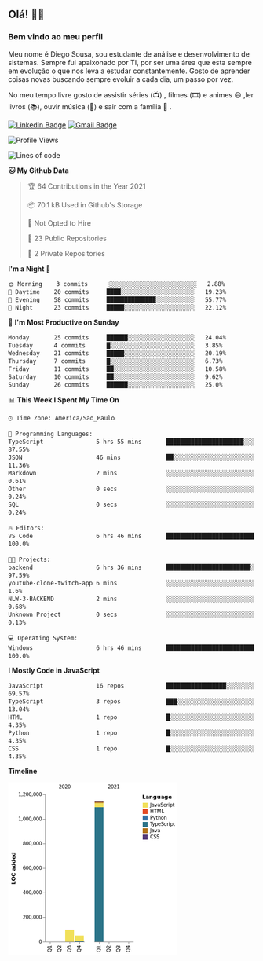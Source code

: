 ## Olá! 👋😁
### Bem vindo ao meu perfil 

Meu nome é Diego Sousa, sou estudante de análise e desenvolvimento de sistemas. Sempre fui apaixonado por TI, por ser uma área que esta sempre em evolução o que nos leva a estudar constantemente. Gosto de aprender coisas novas buscando sempre evoluir a cada dia, um passo por vez.

No meu tempo livre gosto de assistir séries (📺) , filmes (🎞️) e animes 😄 ,ler livros (📚), ouvir música (🎵) e sair com a família  👯 .


[![Linkedin Badge](https://img.shields.io/badge/-LinkedIn-blue?style=flat-square&logo=Linkedin&logoColor=white&link=https://www.linkedin.com/in/diego-sousa-dev)]( https://www.linkedin.com/in/diego-sousa-dev)
[![Gmail Badge](https://img.shields.io/badge/-Gmail-c14438?style=flat-square&logo=Gmail&logoColor=white&link=mailto:derickbenji2@gmail.com)](mailto:derickbenji2@gmail.com)


<!--START_SECTION:waka-->
![Profile Views](http://img.shields.io/badge/Profile%20Views-0-blue)

![Lines of code](https://img.shields.io/badge/From%20Hello%20World%20I%27ve%20Written-1.3%20million%20lines%20of%20code-blue)

**🐱 My Github Data** 

> 🏆 64 Contributions in the Year 2021
 > 
> 📦 70.1 kB Used in Github's Storage 
 > 
> 🚫 Not Opted to Hire
 > 
> 📜 23 Public Repositories 
 > 
> 🔑 2 Private Repositories  
 > 
**I'm a Night 🦉** 

```text
🌞 Morning    3 commits      ░░░░░░░░░░░░░░░░░░░░░░░░░   2.88% 
🌆 Daytime    20 commits     ████░░░░░░░░░░░░░░░░░░░░░   19.23% 
🌃 Evening    58 commits     ██████████████░░░░░░░░░░░   55.77% 
🌙 Night      23 commits     █████░░░░░░░░░░░░░░░░░░░░   22.12%

```
📅 **I'm Most Productive on Sunday** 

```text
Monday       25 commits     ██████░░░░░░░░░░░░░░░░░░░   24.04% 
Tuesday      4 commits      █░░░░░░░░░░░░░░░░░░░░░░░░   3.85% 
Wednesday    21 commits     █████░░░░░░░░░░░░░░░░░░░░   20.19% 
Thursday     7 commits      █░░░░░░░░░░░░░░░░░░░░░░░░   6.73% 
Friday       11 commits     ██░░░░░░░░░░░░░░░░░░░░░░░   10.58% 
Saturday     10 commits     ██░░░░░░░░░░░░░░░░░░░░░░░   9.62% 
Sunday       26 commits     ██████░░░░░░░░░░░░░░░░░░░   25.0%

```


📊 **This Week I Spent My Time On** 

```text
⌚︎ Time Zone: America/Sao_Paulo

💬 Programming Languages: 
TypeScript               5 hrs 55 mins       ██████████████████████░░░   87.55% 
JSON                     46 mins             ██░░░░░░░░░░░░░░░░░░░░░░░   11.36% 
Markdown                 2 mins              ░░░░░░░░░░░░░░░░░░░░░░░░░   0.61% 
Other                    0 secs              ░░░░░░░░░░░░░░░░░░░░░░░░░   0.24% 
SQL                      0 secs              ░░░░░░░░░░░░░░░░░░░░░░░░░   0.24%

🔥 Editors: 
VS Code                  6 hrs 46 mins       █████████████████████████   100.0%

🐱‍💻 Projects: 
backend                  6 hrs 36 mins       ████████████████████████░   97.59% 
youtube-clone-twitch-app 6 mins              ░░░░░░░░░░░░░░░░░░░░░░░░░   1.6% 
NLW-3-BACKEND            2 mins              ░░░░░░░░░░░░░░░░░░░░░░░░░   0.68% 
Unknown Project          0 secs              ░░░░░░░░░░░░░░░░░░░░░░░░░   0.13%

💻 Operating System: 
Windows                  6 hrs 46 mins       █████████████████████████   100.0%

```

**I Mostly Code in JavaScript** 

```text
JavaScript               16 repos            █████████████████░░░░░░░░   69.57% 
TypeScript               3 repos             ███░░░░░░░░░░░░░░░░░░░░░░   13.04% 
HTML                     1 repo              █░░░░░░░░░░░░░░░░░░░░░░░░   4.35% 
Python                   1 repo              █░░░░░░░░░░░░░░░░░░░░░░░░   4.35% 
CSS                      1 repo              █░░░░░░░░░░░░░░░░░░░░░░░░   4.35%

```


**Timeline**

![Chart not found](https://raw.githubusercontent.com/DiegoSousaSilva/DiegoSousaSilva/master/charts/bar_graph.png) 


<!--END_SECTION:waka-->
